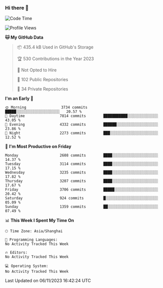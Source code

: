 ### Hi there 👋

<!--
**qbosen/qbosen** is a ✨ _special_ ✨ repository because its `README.md` (this file) appears on your GitHub profile.

Here are some ideas to get you started:

- 🔭 I’m currently working on ...
- 🌱 I’m currently learning ...
- 👯 I’m looking to collaborate on ...
- 🤔 I’m looking for help with ...
- 💬 Ask me about ...
- 📫 How to reach me: ...
- 😄 Pronouns: ...
- ⚡ Fun fact: ...
-->

<!--START_SECTION:waka-->
![Code Time](http://img.shields.io/badge/Code%20Time-2%2C111%20hrs%2036%20mins-blue)

![Profile Views](http://img.shields.io/badge/Profile%20Views-0-blue)

**🐱 My GitHub Data** 

> 📦 435.4 kB Used in GitHub's Storage 
 > 
> 🏆 530 Contributions in the Year 2023
 > 
> 🚫 Not Opted to Hire
 > 
> 📜 102 Public Repositories 
 > 
> 🔑 34 Private Repositories 
 > 
**I'm an Early 🐤** 

```text
🌞 Morning                3734 commits        █████░░░░░░░░░░░░░░░░░░░░   20.57 % 
🌆 Daytime                7814 commits        ███████████░░░░░░░░░░░░░░   43.05 % 
🌃 Evening                4332 commits        ██████░░░░░░░░░░░░░░░░░░░   23.86 % 
🌙 Night                  2273 commits        ███░░░░░░░░░░░░░░░░░░░░░░   12.52 % 
```
📅 **I'm Most Productive on Friday** 

```text
Monday                   2608 commits        ████░░░░░░░░░░░░░░░░░░░░░   14.37 % 
Tuesday                  3114 commits        ████░░░░░░░░░░░░░░░░░░░░░   17.15 % 
Wednesday                3235 commits        ████░░░░░░░░░░░░░░░░░░░░░   17.82 % 
Thursday                 3207 commits        ████░░░░░░░░░░░░░░░░░░░░░   17.67 % 
Friday                   3706 commits        █████░░░░░░░░░░░░░░░░░░░░   20.42 % 
Saturday                 924 commits         █░░░░░░░░░░░░░░░░░░░░░░░░   05.09 % 
Sunday                   1359 commits        ██░░░░░░░░░░░░░░░░░░░░░░░   07.49 % 
```


📊 **This Week I Spent My Time On** 

```text
🕑︎ Time Zone: Asia/Shanghai

💬 Programming Languages: 
No Activity Tracked This Week

🔥 Editors: 
No Activity Tracked This Week

💻 Operating System: 
No Activity Tracked This Week
```


 Last Updated on 06/11/2023 16:42:24 UTC
<!--END_SECTION:waka-->
